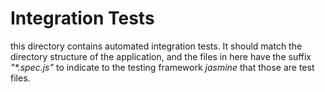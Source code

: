 # Integration Tests

this directory contains automated integration tests. It should match the directory structure of the application, and the files in here have the suffix _"*.spec.js"_ to indicate to the testing framework _jasmine_ that those are test files.
